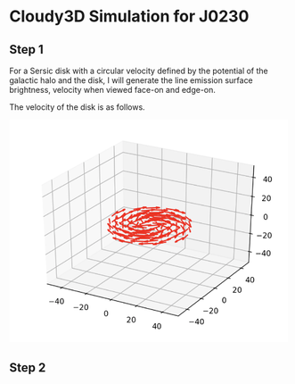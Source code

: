 # Cloudy3D Simulation for J0230

## Step 1

For a Sersic disk with a circular velocity defined by the potential of the galactic halo and the disk, I will generate the line emission surface brightness, velocity when viewed face-on and edge-on. 

The velocity of the disk is as follows.

<img src="disk.png" alt="drawing" width="500"/>

## Step 2


